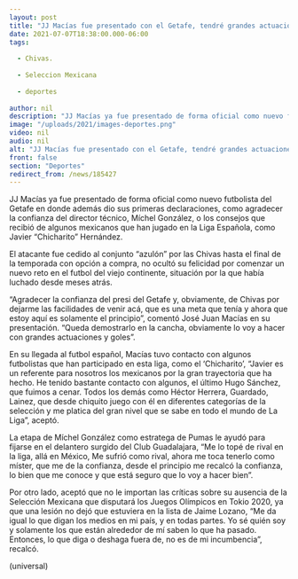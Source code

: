 ```yaml
---
layout: post
title: "JJ Macías fue presentado con el Getafe, tendré grandes actuaciones y haré goles."
date: 2021-07-07T18:38:00.000-06:00
tags:
  
  - Chivas.
  
  - Seleccion Mexicana
  
  - deportes
  
author: nil
description: "JJ Macías ya fue presentado de forma oficial como nuevo futbolista del Getafe."
image: "/uploads/2021/images-deportes.png"
video: nil
audio: nil
alt: "JJ Macías fue presentado con el Getafe, tendré grandes actuaciones y haré goles."
front: false
section: "Deportes"
redirect_from: /news/185427
---
```



JJ Macías ya fue presentado de forma oficial como nuevo futbolista del Getafe en donde además dio sus primeras declaraciones, como agradecer la confianza del director técnico, Míchel González, o los consejos que recibió de algunos mexicanos que han jugado en la Liga Española, como Javier “Chicharito” Hernández.

El atacante fue cedido al conjunto “azulón” por las Chivas hasta el final de la temporada con opción a compra, no ocultó su felicidad por comenzar un nuevo reto en el futbol del viejo continente, situación por la que había luchado desde meses atrás.

“Agradecer la confianza del presi del Getafe y, obviamente, de Chivas por dejarme las facilidades de venir acá, que es una meta que tenía y ahora que estoy aquí es solamente el principio”, comentó José Juan Macías en su presentación. “Queda demostrarlo en la cancha, obviamente lo voy a hacer con grandes actuaciones y goles”.

En su llegada al futbol español, Macías tuvo contacto con algunos futbolistas que han participado en esta liga, como el ‘Chicharito’, “Javier es un referente para nosotros los mexicanos por la gran trayectoria que ha hecho. He tenido bastante contacto con algunos, el último Hugo Sánchez, que fuimos a cenar. Todos los demás como Héctor Herrera, Guardado, Lainez, que desde chiquito juego con él en diferentes categorías de la selección y me platica del gran nivel que se sabe en todo el mundo de La Liga”, aceptó.

La etapa de Míchel González como estratega de Pumas le ayudó para fijarse en el delantero surgido del Club Guadalajara, “Me lo topé de rival en la liga, allá en México, Me sufrió como rival, ahora me toca tenerlo como míster, que me de la confianza, desde el principio me recalcó la confianza, lo bien que me conoce y que está seguro que lo voy a hacer bien”.

Por otro lado, aceptó que no le importan las críticas sobre su ausencia de la Selección Mexicana que disputará los Juegos Olímpicos en Tokio 2020, ya que una lesión no dejó que estuviera en la lista de Jaime Lozano, “Me da igual lo que digan los medios en mi país, y en todas partes. Yo sé quién soy y solamente los que están alrededor de mí saben lo que ha pasado. Entonces, lo que diga o deshaga fuera de, no es de mi incumbencia”, recalcó.

(universal) 